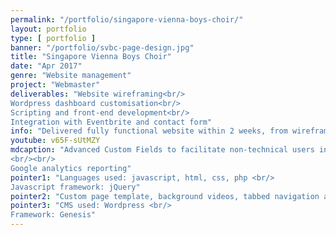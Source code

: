 ```yaml
---
permalink: "/portfolio/singapore-vienna-boys-choir/"
layout: portfolio
type: [ portfolio ]
banner: "/portfolio/svbc-page-design.jpg"
title: "Singapore Vienna Boys Choir"
date: "Apr 2017"
genre: "Website management"
project: "Webmaster"
deliverables: "Website wireframing<br/>
Wordpress dashboard customisation<br/>
Scripting and front-end development<br/>
Integration with Eventbrite and contact form"
info: "Delivered fully functional website within 2 weeks, from wireframing, prototyping to integrations with 3rd party software"
youtube: v65F-sUtMZY
mdcaption: "Advanced Custom Fields to facilitate non-technical users input on website through wordpress dashboard
<br/><br/>
Google analytics reporting"
pointer1: "Languages used: javascript, html, css, php <br/>
Javascript framework: jQuery"
pointer2: "Custom page template, background videos, tabbed navigation and Eventbrite integration "
pointer3: "CMS used: Wordpress <br/>
Framework: Genesis"
---
```

